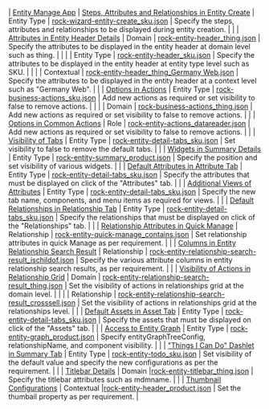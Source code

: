 | [Entity Manage App](dm_config_entity_manage_app.html) | [Steps, Attributes and Relationships in Entity Create](dm_config_create_steps_attr_manage.html) | Entity Type | <a href="files/configs/rock-wizard-entity-create_sku.json" download>rock-wizard-entity-create_sku.json</a> | Specify the steps, attributes and relationships to be displayed during entity creation. |
|  | [Attributes in Entity Header Details](dm_config_manage_header_details.html) | Domain | <a href="files/configs/rock-entity-header_thing.json" download>rock-entity-header_thing.json</a> | Specify the attributes to be displayed in the entity header at domain level such as thing. |
|  |  | Entity Type | <a href="files/configs/rock-entity-header_sku.json" download>rock-entity-header_sku.json</a> | Specify the attributes to be displayed in the entity header at entity type level such as SKU. |
|  |  |  Contextual | <a href="files/configs/rock-entity-header_thing_Germany Web.json" download>rock-entity-header_thing_Germany Web.json</a> | Specify the attributes to be displayed in the entity header at a context level such as "Germany Web". |
|  | [Options in Actions](dm_config_actions_entity.html) |  Entity Type | <a href="files/configs/rock-business-actions_sku.json" download>rock-business-actions_sku.json</a> | Add new actions as required or set visibility to false to remove actions. |
|  |  | Domain | <a href="files/configs/rock-business-actions_thing.json" download>rock-business-actions_thing.json</a> | Add new actions as required or set visibility to false to remove actions. |
|  | [Options in Common Actions](dm_config_common_actions_entity.html) |  Role | <a href="files/configs/rock-entity-actions_datareader.json" download>rock-entity-actions_datareader.json</a> | Add new actions as required or set visibility to false to remove actions. |
|  | [Visibility of Tabs](dm_config_visibility_tabs.html) | Entity Type | <a href="files/configs/rock-entity-detail-tabs_sku.json" download>rock-entity-detail-tabs_sku.json</a> | Set visibility to false to remove the default tabs. |
|  | [Widgets in Summary Details](dm_config_summary.html) | Entity Type | <a href="files/configs/rock-entity-summary_product.json" download>rock-entity-summary_product.json</a> | Specify the position and set visibility of various widgets. |
|  | [Default Attributes in Attribute Tab](dm_config_default_attr.html) | Entity Type | <a href="files/configs/rock-entity-detail-tabs_sku.json" download>rock-entity-detail-tabs_sku.json</a> | Specify the attributes that must be displayed on click of the "Attributes" tab. |
|  | [Additional Views of Attributes](dm_config_view_attr_tab.html) | Entity Type | <a href="files/configs/rock-entity-detail-tabs_sku.json" download>rock-entity-detail-tabs_sku.json</a> | Specify the new tab name, components, and menu items as required for views. |
|  | [Default Relationships in Relationship Tab](dm_config_rel_tab.html) | Entity Type | <a href="files/configs/rock-entity-detail-tabs_sku.json" download>rock-entity-detail-tabs_sku.json</a> | Specify the relationships that must be displayed on click of the "Relationships" tab. |
|  | [Relationship Attributes in Quick Manage](dm_config_rel_attr_tab.html) | Relationship | <a href="files/configs/rock-entity-quick-manage_contains.json" download>rock-entity-quick-manage_contains.json</a> | Set relationship attributes in quick Manage as per requirement. |
|  | [Columns in Entity Relationship Search Result](dm_config_relationship_search_result.html) | Relationship | <a href="files/configs/rock-entity-relationship-search-result_ischildof.json" download>rock-entity-relationship-search-result_ischildof.json</a> | Specify the various attribute columns in entity relationship search results, as per requirement. |
|  | [Visibility of Actions in Relationship Grid](dm_config_relationship_actions.html) | Domain | <a href="files/configs/rock-entity-relationship-search-result_thing.json" download>rock-entity-relationship-search-result_thing.json</a> | Set the visibility of actions in relationships grid at the domain level. |
|  |  | Relationship | <a href="files/configs/rock-entity-relationship-search-result_crosssell.json" download>rock-entity-relationship-search-result_crosssell.json</a> | Set the visibility of actions in relationships grid at the relationships level. |
|  | [Default Assets in Asset Tab](dm_config_asset_tab.html) | Entity Type | <a href="files/configs/rock-entity-detail-tabs_sku.json" download>rock-entity-detail-tabs_sku.json</a> | Specify the assets that must be displayed on click of the "Assets" tab. |
|  | [Access to Entity Graph](dm_config_graph.html) | Entity Type | <a href="files/configs/rock-entity-graph_product.json" download>rock-entity-graph_product.json</a> | Specify entityGraphTreeConfig, relationshipName, and component visibility. |
|  | ["Things I Can Do" Dashlet in Summary Tab](dm_config_summary_tab.html) | Entity Type | <a href="files/configs/rock-entity-todo_sku.json" download>rock-entity-todo_sku.json</a> | Set visibility of the default value and specify the new configurations as per the requirement. |
|  | [Titlebar Details](dm_config_titlebar.html) | Domain |<a href="files/configs/rock-entity-titlebar_thing.json" download>rock-entity-titlebar_thing.json</a> | Specify the titlebar attributes such as mdmname. |
|  | [Thumbnail Configurations](dm_config_thumbnail.html) | Contextual |<a href="files/configs/rock-entity-header_product.json" download>rock-entity-header_product.json</a> | Set the thumbail property as per requirement. |